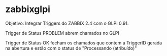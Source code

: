 # zabbixglpi

Objetivo: Integrar Triggers do ZABBIX 2.4 com o GLPI 0.91.

Trigger de Status PROBLEM abrem chamados no GLPI

Trigger de Status OK fecham os chamados que contem a TriggerID gerada na abertura e estão com o status de "Processando (atribuído)"
